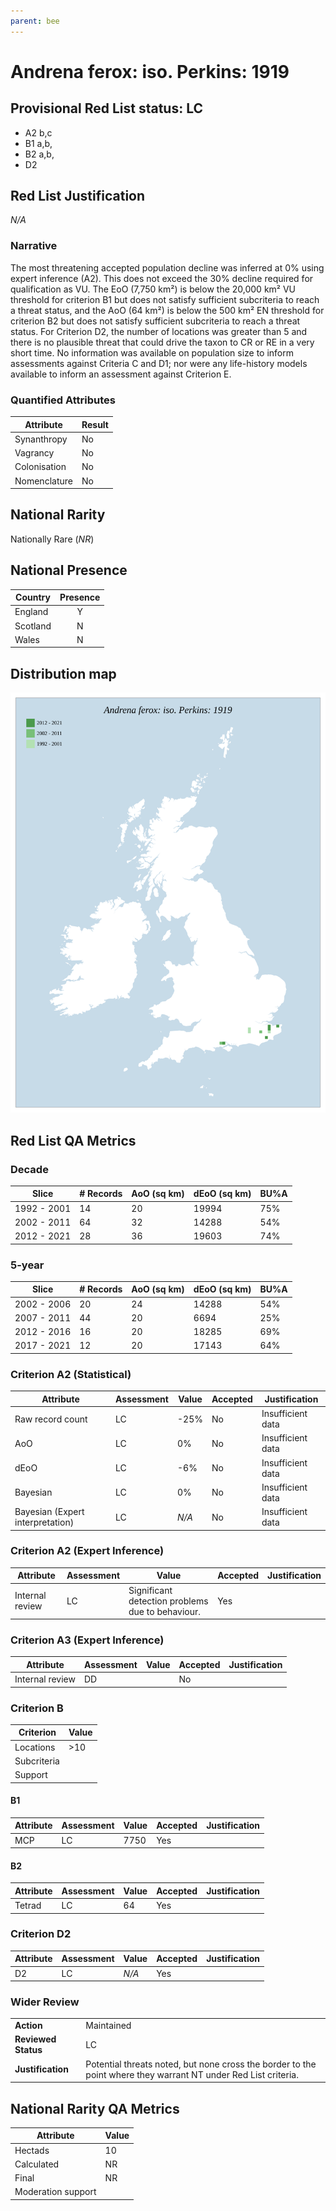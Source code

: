 ```yaml
---
parent: bee
---
```


# Andrena ferox: iso. Perkins: 1919

## Provisional Red List status: LC
- A2 b,c
- B1 a,b, 
- B2 a,b, 
- D2

## Red List Justification
*N/A*
### Narrative


The most threatening accepted population decline was inferred at 0% using expert inference (A2). This does not exceed the 30% decline required for qualification as VU. The EoO (7,750 km²) is below the 20,000 km² VU threshold for criterion B1 but does not satisfy sufficient subcriteria to reach a threat status, and the AoO (64 km²) is below the 500 km² EN threshold for criterion B2 but does not satisfy sufficient subcriteria to reach a threat status. For Criterion D2, the number of locations was greater than 5 and there is no plausible threat that could drive the taxon to CR or RE in a very short time. No information was available on population size to inform assessments against Criteria C and D1; nor were any life-history models available to inform an assessment against Criterion E.
### Quantified Attributes
|Attribute|Result|
|---|---|
|Synanthropy|No|
|Vagrancy|No|
|Colonisation|No|
|Nomenclature|No|


## National Rarity
Nationally Rare (*NR*)

## National Presence
|Country|Presence
|---|:-:|
|England|Y|
|Scotland|N|
|Wales|N|


## Distribution map
![](../map/55.svg)

## Red List QA Metrics
### Decade
| Slice | # Records | AoO (sq km) | dEoO (sq km) |BU%A |
|---|---|---|---|---|
|1992 - 2001|14|20|19994|75%|
|2002 - 2011|64|32|14288|54%|
|2012 - 2021|28|36|19603|74%|
### 5-year
| Slice | # Records | AoO (sq km) | dEoO (sq km) |BU%A |
|---|---|---|---|---|
|2002 - 2006|20|24|14288|54%|
|2007 - 2011|44|20|6694|25%|
|2012 - 2016|16|20|18285|69%|
|2017 - 2021|12|20|17143|64%|
### Criterion A2 (Statistical)
|Attribute|Assessment|Value|Accepted|Justification
|---|---|---|---|---|
|Raw record count|LC|-25%|No|Insufficient data|
|AoO|LC|0%|No|Insufficient data|
|dEoO|LC|-6%|No|Insufficient data|
|Bayesian|LC|0%|No|Insufficient data|
|Bayesian (Expert interpretation)|LC|*N/A*|No|Insufficient data|
### Criterion A2 (Expert Inference)
|Attribute|Assessment|Value|Accepted|Justification
|---|---|---|---|---|
|Internal review|LC|Significant detection problems due to behaviour.|Yes||
### Criterion A3 (Expert Inference)
|Attribute|Assessment|Value|Accepted|Justification
|---|---|---|---|---|
|Internal review|DD||No||
### Criterion B
|Criterion| Value|
|---|---|
|Locations|>10|
|Subcriteria||
|Support||
#### B1
|Attribute|Assessment|Value|Accepted|Justification
|---|---|---|---|---|
|MCP|LC|7750|Yes||
#### B2
|Attribute|Assessment|Value|Accepted|Justification
|---|---|---|---|---|
|Tetrad|LC|64|Yes||
### Criterion D2
|Attribute|Assessment|Value|Accepted|Justification
|---|---|---|---|---|
|D2|LC|*N/A*|Yes||
### Wider Review
|  |  |
|---|---|
|**Action**|Maintained|
|**Reviewed Status**|LC|
|**Justification**|Potential threats noted, but none cross the border to the point where they warrant NT under Red List criteria.|


## National Rarity QA Metrics
|Attribute|Value|
|---|---|
|Hectads|10|
|Calculated|NR|
|Final|NR|
|Moderation support||


